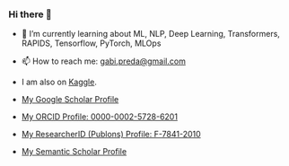 ### Hi there 👋


- 🌱 I’m currently learning about ML, NLP, Deep Learning, Transformers, RAPIDS, Tensorflow, PyTorch, MLOps
- 📫 How to reach me: gabi.preda@gmail.com
- I am also on [Kaggle](www.kaggle.com/gpreda). 

- [My Google Scholar Profile](https://scholar.google.com/citations?hl=en&user=UYwKtTcAAAAJ)
- [My ORCID Profile: 0000-0002-5728-6201](https://orcid.org/0000-0002-5728-6201)
- [My ResearcherID (Publons) Profile: F-7841-2010](https://publons.com/researcher/2826240/gabriel-preda/)
- [My Semantic Scholar Profile](https://www.semanticscholar.org/author/G.-Preda/46327510)
